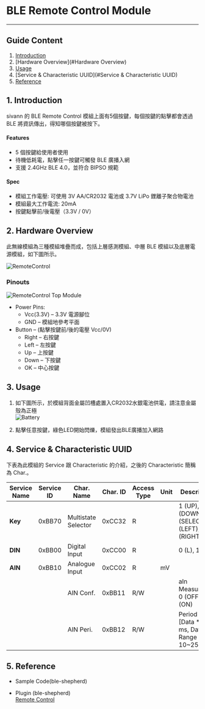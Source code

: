 # BLE Remote Control Module
---  

## Guide Content  

1. [Introduction](#Introduction)  
2. [Hardware Overview](#Hardware Overview)  
3. [Usage](#Usage)  
4. [Service & Characteristic UUID](#Service & Characteristic UUID)  
5. [Reference](#Reference)  


<a name="Introduction"></a>
## 1. Introduction  

sivann 的 BLE Remote Control 模組上面有5個按鍵，每個按鍵的點擊都會透過 BLE 將資訊傳出，得知哪個按鍵被按下。  

#### Features  
 * 5 個按鍵給使用者使用  
 * 待機低耗電，點擊任一按鍵可觸發 BLE 廣播入網  
 * 支援 2.4GHz BLE 4.0，並符合 BIPSO 規範  

#### Spec  
 * 模組工作電壓: 可使用 3V AA/CR2032 電池或 3.7V LiPo 鋰離子聚合物電池  
 * 模組最大工作電流: 20mA   
 * 按鍵點擊前/後電壓（3.3V / 0V）  


<a name="Hardware Overview"></a>
## 2. Hardware Overview  

此無線模組為三種模組堆疊而成，包括上層感測模組、中層 BLE 模組以及底層電源模組，如下圖所示。  

![RemoteControl](http://i.imgur.com/PxBDAJQl.png "RemoteControl")  

### Pinouts  
![RemoteControl Top Module](http://i.imgur.com/vEMSWk2m.png "RemoteControl Top Module")  

* Power Pins:  
  * Vcc(3.3V) – 3.3V 電源腳位  
  * GND – 模組地參考平面  
* Button – (點擊按鍵前/後的電壓 Vcc/0V)  
  * Right – 右按鍵  
  * Left – 左按鍵  
  * Up – 上按鍵  
  * Down – 下按鍵  
  * OK – 中心按鍵  


<a name="Usage"></a>
## 3. Usage  

1. 如下圖所示，於模組背面金屬凹槽處置入CR2032水銀電池供電，請注意金屬殼為正極  
![Battery](http://i.imgur.com/N79YOCmm.png "Battery")  

2. 點擊任意按鍵，綠色LED開始閃爍，模組發出BLE廣播加入網路  


<a name="Service & Characteristic UUID"></a>
## 4. Service & Characteristic UUID  

下表為此模組的 Service 跟 Characteristic 的介紹，之後的 Characteristic 簡稱為 Char.。  

|  Service Name  |  Service ID  |  Char. Name           |  Char. ID  |  Access Type  |  Unit  |  Description                                         |  
|----------------|--------------|-----------------------|------------|---------------|--------|------------------------------------------------------|  
|  **Key**       |   0xBB70     |  Multistate Selector  |  0xCC32    |  R            |        |  1 (UP), 2 (DOWN), 4 (SELECT), 8 (LEFT), 16 (RIGHT)  |  
|  **DIN**       |   0xBB00     |  Digital Input        |  0xCC00    |  R            |        |  0 (L), 1 (H)                                        |  
|  **AIN**       |   0xBB10     |  Analogue Input       |  0xCC02    |  R            |  mV    |                                                      |  
|                |              |  AIN Conf.            |  0xBB11    |  R/W          |        |  aIn Measurment. 0 (OFF), 1 (ON)                     |  
|                |              |  AIN Peri.            |  0xBB12    |  R/W          |        |  Period = [Data * 10] ms, Data Range : 10~255        |  

<a name="Reference"></a>
## 5. Reference  

*  Sample Code(ble-shepherd)  


*  Plugin (ble-shepherd)  
   [Remote Control](https://github.com/bluetoother/bshep-plugin-sivann-remotecontrol/blob/master/index.js "Remote Control")  
